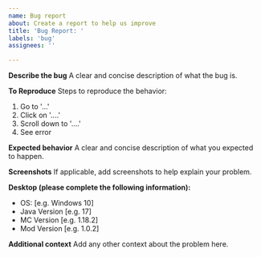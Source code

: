 ```yaml
---
name: Bug report
about: Create a report to help us improve
title: 'Bug Report: '
labels: 'bug'
assignees: ''

---
```


**Describe the bug**
A clear and concise description of what the bug is.

**To Reproduce**
Steps to reproduce the behavior:
1. Go to '...'
2. Click on '....'
3. Scroll down to '....'
4. See error

**Expected behavior**
A clear and concise description of what you expected to happen.

**Screenshots**
If applicable, add screenshots to help explain your problem.

**Desktop (please complete the following information):**
 - OS: [e.g. Windows 10]
 - Java Version [e.g. 17]
 - MC Version [e.g. 1.18.2]
 - Mod Version [e.g. 1.0.2]

**Additional context**
Add any other context about the problem here.
